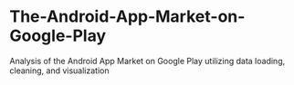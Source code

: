 # The-Android-App-Market-on-Google-Play
Analysis of the Android App Market on Google Play utilizing data loading, cleaning, and visualization
